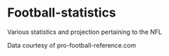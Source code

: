 # Football-statistics

Various statistics and projection pertaining to the NFL

Data courtesy of pro-football-reference.com
